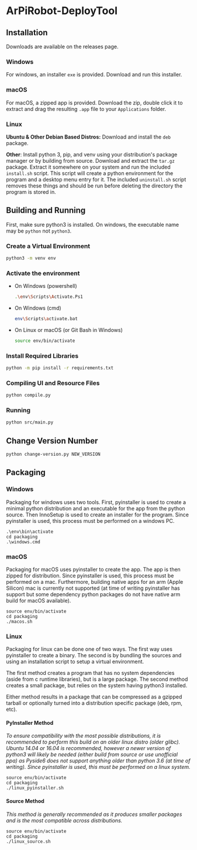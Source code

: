 # ArPiRobot-DeployTool

## Installation

Downloads are available on the releases page.

### Windows

For windows, an installer `exe` is provided. Download and run this installer.

### macOS

For macOS, a zipped app is provided. Download the zip, double click it to extract and drag the resulting `.app` file to your `Applications` folder.

### Linux

**Ubuntu & Other Debian Based Distros:** Download and install the `deb` package.

**Other**: Install python 3, pip, and venv using your distribution's package manager or by building from source. Download and extract the `tar.gz` package. Extract it somewhere on your system and run the included `install.sh` script. This script will create a python environment for the program and a desktop menu entry for it. The included `uninstall.sh` script removes these things and should be run before deleting the directory the program is stored in.


## Building and Running

First, make sure python3 is installed. On windows, the executable name may be `python` not `python3`.


### Create a Virtual Environment
```sh
python3 -m venv env
```

### Activate the environment

- On Windows (powershell)
    ```sh
    .\env\Scripts\Activate.Ps1
    ```

- On Windows (cmd)
    ```sh
    env\Scripts\activate.bat
    ```

- On Linux or macOS (or Git Bash in Windows)
    ```sh
    source env/bin/activate
    ```

### Install Required Libraries

```sh
python -m pip install -r requirements.txt
```

### Compiling UI and Resource Files

```sh
python compile.py
```

### Running

```sh
python src/main.py
```

## Change Version Number

```sh
python change-version.py NEW_VERSION
```


## Packaging

### Windows

Packaging for windows uses two tools. First, pyinstaller is used to create a minimal python distribution and an executable for the app from the python source. Then InnoSetup is used to create an installer for the program. Since pyinstaller is used, this process must be performed on a windows PC.

```shell
.\env\bin\activate
cd packaging
.\windows.cmd
```

### macOS

Packaging for macOS uses pyinstaller to create the app. The app is then zipped for distribution. Since pyinstaller is used, this process must be performed on a mac. Furthermore, building native apps for an arm (Apple Silicon) mac is currently not supported (at time of writing pyinstaller has support but some dependency python packages do not have native arm build for macOS available).

```shell
source env/bin/activate
cd packaging
./macos.sh
```

### Linux

Packaging for linux can be done one of two ways. The first way uses pyinstaller to create a binary. The second is by bundling the sources and using an installation script to setup a virtual environment.

The first method creates a program that has no system dependencies (aside from c runtime libraries), but is a large package. The second method creates a small package, but relies on the system having python3 installed.

Either method results in a package that can be compressed as a gzipped tarball or optionally turned into a distribution specific package (deb, rpm, etc).

#### PyInstaller Method

*To ensure compatibility with the most possible distributions, it is recommended to perform this build on an older linux distro (older glibc). Ubuntu 14.04 or 16.04 is recommended, however a newer version of python3 will likely be needed (either build from source or use unofficial ppa) as Pyside6 does not support anything older than python 3.6 (at time of writing). Since pyinstaller is used, this must be performed on a linux system.*

```shell
source env/bin/activate
cd packaging
./linux_pyinstaller.sh
```

#### Source Method

*This method is generally recommended as it produces smaller packages and is the most compatible across distributions.*

```shell
source env/bin/activate
cd packaging
./linux_source.sh
```
